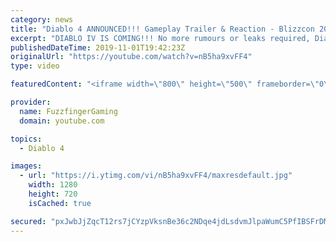 ```yaml
---
category: news
title: "Diablo 4 ANNOUNCED!!! Gameplay Trailer & Reaction - Blizzcon 2019"
excerpt: "DIABLO IV IS COMING!!! No more rumours or leaks required, Diablo 4 has now been officially announced at Blizzcon 2019 :D Here is the gameplay trailer along ..."
publishedDateTime: 2019-11-01T19:42:23Z
originalUrl: "https://youtube.com/watch?v=nB5ha9xvFF4"
type: video

featuredContent: "<iframe width=\"800\" height=\"500\" frameborder=\"0\" src=\"https://www.youtube.com/embed/nB5ha9xvFF4\" allow=\"accelerometer; autoplay; encrypted-media; gyroscope; picture-in-picture\" allowfullscreen></iframe>"

provider:
  name: FuzzfingerGaming
  domain: youtube.com

topics:
  - Diablo 4

images:
  - url: "https://i.ytimg.com/vi/nB5ha9xvFF4/maxresdefault.jpg"
    width: 1280
    height: 720
    isCached: true

secured: "pxJwbJjZqcT12rs7jCYzpVksnBe36c2NDqe4jdLsdvmJlpaWumC5PfIBSFrDM4wsNKnFYN665Z0/S/VSBl5fJTAIvq6l5o64d5dRW5YvYFHjKM/6BdpI8/b071kLk9MVi3MybjcvzS6riivgJLWaMee4hJtZipOaRfmfy+/f4NHiomeZLTE6iswGF4VM3381Ouegg+CwJmCiRnMD8kAuNW9oJNMsTNEtK3i05yHskiX1kRA4IB2WoVVLoHvZ+wrUfpgh4sR2LW9sVi5YSQmANAwp4lSCLUhDrrIAtjmKdmEcM8qnHWarMjxPucLHl8N3ZyxYRY5eMUb1abBRY4ATjsjYLP9IwH9gir9MJJaIFnfHvpX4FsSLZr+KtO9w63OXMwEdQS9C98DzS68Ub8Vaaed/ebkxN/P1BK7S7Aa2C881cFtSKtsVW9av+9Xhn+gN;g/xNCaL13wzkZPWp0UzKpQ=="
---
```


